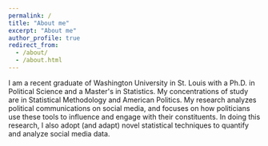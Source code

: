 ```yaml
---
permalink: /
title: "About me"
excerpt: "About me"
author_profile: true
redirect_from: 
  - /about/
  - /about.html
---
```


I am a recent graduate of Washington University in St. Louis with a Ph.D. in Political Science and a Master's in Statistics. My concentrations of study are in Statistical Methodology and American Politics. My research analyzes political communications on social media, and focuses on how politicians use these tools to influence and engage with their constituents. In doing this research, I also adopt (and adapt) novel statistical techniques to quantify and analyze social media data.
